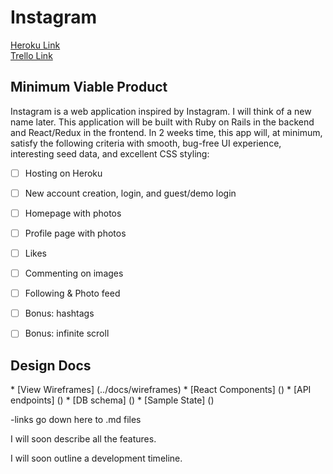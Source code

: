 <h1>Instagram</h1>

[Heroku Link](www.heroku.com)
<br>
[Trello Link](www.trello.com)

<h2>Minimum Viable Product</h2>
<p>Instagram is a web application inspired by Instagram. I will think of a new name later. This application will be built with Ruby on Rails in the backend and React/Redux in the frontend. In 2 weeks time, this app will, at minimum, satisfy the following criteria with smooth, bug-free UI experience, interesting seed data, and excellent CSS styling:</p>

- [ ] Hosting on Heroku
- [ ] New account creation, login, and guest/demo login
- [ ] Homepage with photos
- [ ] Profile page with photos
- [ ] Likes
- [ ] Commenting on images
- [ ] Following & Photo feed
- [ ] Bonus: hashtags
- [ ] Bonus: infinite scroll



<h2>Design Docs</h2>
* [View Wireframes] (../docs/wireframes)
* [React Components] ()
* [API endpoints] ()
* [DB schema] ()
* [Sample State] ()

-links go down here to .md files

I will soon describe all the features.

I will soon outline a development timeline.
